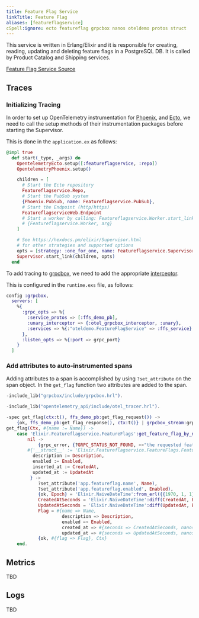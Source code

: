 ```yaml
---
title: Feature Flag Service
linkTitle: Feature Flag
aliases: [featureflagservice]
cSpell:ignore: ecto featureflag grpcbox nanos oteldemo protos struct
---
```


This service is written in Erlang/Elixir and it is responsible for creating,
reading, updating and deleting feature flags in a PostgreSQL DB. It is called by
Product Catalog and Shipping services.

[Feature Flag Service Source](https://github.com/open-telemetry/opentelemetry-demo/blob/main/src/featureflagservice/)

## Traces

### Initializing Tracing

In order to set up OpenTelemetry instrumentation for
[Phoenix](https://github.com/open-telemetry/opentelemetry-erlang-contrib/tree/main/instrumentation/opentelemetry_phoenix/),
and
[Ecto](https://github.com/open-telemetry/opentelemetry-erlang-contrib/tree/main/instrumentation/opentelemetry_ecto/),
we need to call the setup methods of their instrumentation packages before
starting the Supervisor.

This is done in the `application.ex` as follows:

```elixir
@impl true
  def start(_type, _args) do
    OpentelemetryEcto.setup([:featureflagservice, :repo])
    OpentelemetryPhoenix.setup()

    children = [
      # Start the Ecto repository
      Featureflagservice.Repo,
      # Start the PubSub system
      {Phoenix.PubSub, name: Featureflagservice.PubSub},
      # Start the Endpoint (http/https)
      FeatureflagserviceWeb.Endpoint
      # Start a worker by calling: Featureflagservice.Worker.start_link(arg)
      # {Featureflagservice.Worker, arg}
    ]

    # See https://hexdocs.pm/elixir/Supervisor.html
    # for other strategies and supported options
    opts = [strategy: :one_for_one, name: Featureflagservice.Supervisor]
    Supervisor.start_link(children, opts)
  end
```

To add tracing to [grpcbox](https://github.com/tsloughter/grpcbox), we need to
add the appropriate
[interceptor](https://github.com/open-telemetry/opentelemetry-erlang-contrib/tree/main/instrumentation/opentelemetry_grpcbox).

This is configured in the `runtime.exs` file, as follows:

```elixir
config :grpcbox,
  servers: [
    %{
      :grpc_opts => %{
        :service_protos => [:ffs_demo_pb],
        :unary_interceptor => {:otel_grpcbox_interceptor, :unary},
        :services => %{:"oteldemo.FeatureFlagService" => :ffs_service}
      },
      :listen_opts => %{:port => grpc_port}
    }
  ]
```

### Add attributes to auto-instrumented spans

Adding attributes to a span is accomplished by using `?set_attribute` on the
span object. In the `get_flag` function two attributes are added to the span.

```elixir
-include_lib("grpcbox/include/grpcbox.hrl").

-include_lib("opentelemetry_api/include/otel_tracer.hrl").

-spec get_flag(ctx:t(), ffs_demo_pb:get_flag_request()) ->
    {ok, ffs_demo_pb:get_flag_response(), ctx:t()} | grpcbox_stream:grpc_error_response().
get_flag(Ctx, #{name := Name}) ->
    case 'Elixir.Featureflagservice.FeatureFlags':get_feature_flag_by_name(Name) of
        nil ->
            {grpc_error, {?GRPC_STATUS_NOT_FOUND, <<"the requested feature flag does not exist">>}};
        #{'__struct__' := 'Elixir.Featureflagservice.FeatureFlags.FeatureFlag',
          description := Description,
          enabled := Enabled,
          inserted_at := CreatedAt,
          updated_at := UpdatedAt
         } ->
            ?set_attribute('app.featureflag.name', Name),
            ?set_attribute('app.featureflag.enabled', Enabled),
            {ok, Epoch} = 'Elixir.NaiveDateTime':from_erl({{1970, 1, 1}, {0, 0, 0}}),
            CreatedAtSeconds = 'Elixir.NaiveDateTime':diff(CreatedAt, Epoch),
            UpdatedAtSeconds = 'Elixir.NaiveDateTime':diff(UpdatedAt, Epoch),
            Flag = #{name => Name,
                     description => Description,
                     enabled => Enabled,
                     created_at => #{seconds => CreatedAtSeconds, nanos => 0},
                     updated_at => #{seconds => UpdatedAtSeconds, nanos => 0}},
            {ok, #{flag => Flag}, Ctx}
    end.
```

## Metrics

TBD

## Logs

TBD
